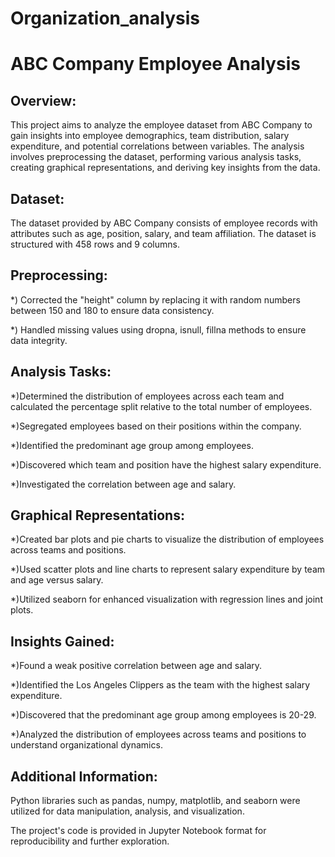 # Organization_analysis

# ABC Company Employee Analysis



## Overview:


This project aims to analyze the employee dataset from ABC Company to gain insights into employee demographics, team distribution, salary expenditure, and potential correlations between variables. The analysis involves preprocessing the dataset, performing various analysis tasks, creating graphical representations, and deriving key insights from the data.





## Dataset:
The dataset provided by ABC Company consists of employee records with attributes such as age, position, salary, and team affiliation. The dataset is structured with 458 rows and 9 columns.

## Preprocessing:


*) Corrected the "height" column by replacing it with random numbers between 150 and 180 to ensure data consistency.

*) Handled missing values using dropna, isnull, fillna methods to ensure data integrity.

## Analysis Tasks:

*)Determined the distribution of employees across each team and calculated the percentage split relative to the total number of employees.

*)Segregated employees based on their positions within the company.

*)Identified the predominant age group among employees.

*)Discovered which team and position have the highest salary expenditure.

*)Investigated the correlation between age and salary.

## Graphical Representations:

*)Created bar plots and pie charts to visualize the distribution of employees across teams and positions.

*)Used scatter plots and line charts to represent salary expenditure by team and age versus salary.

*)Utilized seaborn for enhanced visualization with regression lines and joint plots.

## Insights Gained:

*)Found a weak positive correlation between age and salary.

*)Identified the Los Angeles Clippers as the team with the highest salary expenditure.

*)Discovered that the predominant age group among employees is 20-29.

*)Analyzed the distribution of employees across teams and positions to understand organizational dynamics.

## Additional Information:

Python libraries such as pandas, numpy, matplotlib, and seaborn were utilized for data manipulation, analysis, and visualization.

The project's code is provided in Jupyter Notebook format for reproducibility and further exploration.


